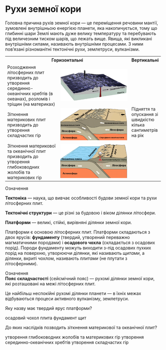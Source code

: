 
Рухи земної кори
================

Головна причина рухів земної кори — це переміщення речовини мантії, зумовлені внутрішньою енергією планети, яка накопичується, тому що глибинні шари Землі мають дуже велику температуру та перебувають під величезним тиском шарів, що лежать вище. Явища, які викликані внутрішніми силами, називають внутрішніми процесами. З ними пов’язані різноманітні тектонічні рухи, землетруси, вулканізми.

<table>
  <tr>
    <th colspan="2">Горизонтальнi</th>
    <th>Вертикальнi</th>
  </tr>
  <tr>
    <td width="35%">Розходження лiтосферних плит призводить до утворення серединно-океанiчних хребтiв (в океанах), розломiв i трiщин (на материках)</td>
    <td width="50%"><img src="5.png"/></td>
    <td width="15%" rowspan="3">Пiдняття та опускання зi швидкiстю кiлька сантиметрiв на рiк</td>
  </tr>
  <tr>
    <td>Зiткнення материкових плит призводить до утворення складчастих гiр</td>
    <td><img src="6.png"/></td>
  </tr>
  <tr>
    <td>Зiткнення материкової та океанiчної плит призводить до утворення глибоководних жолобiв та материкових гiр</td>
    <td><img src="7.png"/></td>
  </tr>
</table>


<div class="eoz-wrap">
<span class="eoz">Означення</span>
<div class="eoz-text">
<p><b>Тектонiка</b> — наука, що вивчає особливостi будови земної кори та рухи лiтосферних плит.</p>
<p><b>Тектонiчнi структури</b> — це рiзнi за будовою i вiком дiлянки лiтосфери.</p>
<b>Платформи</b> — великi, стiйкi, вирiвнянi дiлянки земної кори.
</div>
</div>


Платформи є основою літосферних плит. Платформи складаються з двох ярусів: **фундаменту** (твердий, утворений переважно магматичними породами) і **осадового чохла** (складається з осадових порід). Породи фундаменту можуть виходити з-під осадових пухких порід на поверхню, утворюючи ділянки, які називають *щитами*, а ділянки, вкриті чохлом, називають *плитами* (не плутати з літосферними).

<div class="eoz-wrap">
<span class="eoz">Означення</span>
<div class="eoz-text">
<b>Пояс складчастостi</b> (сейсмiчний пояс) — рухомi дiлянки земної кори, якi розташованi на межi лiтосферних плит.
</div>
</div>

Це найбільш неспокійні рухомі ділянки планети — в їхніх межах відбуваються процеси активного вулканізму, землетруси.

<quiz>
<question>
<p>Яку назву має твердий ярус платформи?</p>
<answer>осадовий чохол</answer>
<answer>плита</answer>
<answer correct>фундамент</answer>
<answer>щит</answer>
</question>
<question>
<p>До яких наслідків позводить зiткнення материкової та океанiчної плит?</p>
<answer correct>утворення глибоководних жолобiв та материкових гiр</answer>
<answer>утворення серединно-океанiчних хребтiв</answer>
<answer>утворення складчастих гiр</answer>
</question>
</quiz>
